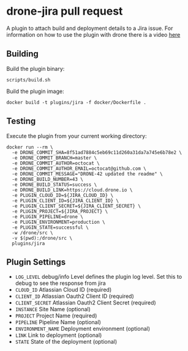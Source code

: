 # drone-jira pull request

A plugin to attach build and deployment details to a Jira issue. For information on how to use the plugin with drone there is a video [here](https://youtu.be/YIKbLeY1-gI)

## Building

Build the plugin binary:

```text
scripts/build.sh
```

Build the plugin image:

```text
docker build -t plugins/jira -f docker/Dockerfile .
```

## Testing

Execute the plugin from your current working directory:

```text
docker run --rm \
  -e DRONE_COMMIT_SHA=8f51ad7884c5eb69c11d260a31da7a745e6b78e2 \
  -e DRONE_COMMIT_BRANCH=master \
  -e DRONE_COMMIT_AUTHOR=octocat \
  -e DRONE_COMMIT_AUTHOR_EMAIL=octocat@github.com \
  -e DRONE_COMMIT_MESSAGE="DRONE-42 updated the readme" \
  -e DRONE_BUILD_NUMBER=43 \
  -e DRONE_BUILD_STATUS=success \
  -e DRONE_BUILD_LINK=https://cloud.drone.io \
  -e PLUGIN_CLOUD_ID=${JIRA_CLOUD_ID} \
  -e PLUGIN_CLIENT_ID=${JIRA_CLIENT_ID} \
  -e PLUGIN_CLIENT_SECRET=${JIRA_CLIENT_SECRET} \
  -e PLUGIN_PROJECT=${JIRA_PROJECT} \
  -e PLUGIN_PIPELINE=drone \
  -e PLUGIN_ENVIRONMENT=production \
  -e PLUGIN_STATE=successful \
  -w /drone/src \
  -v $(pwd):/drone/src \
  plugins/jira
```

## Plugin Settings
- `LOG_LEVEL` debug/info Level defines the plugin log level. Set this to debug to see the response from jira
- `CLOUD_ID` Atlassian Cloud ID (required)
- `CLIENT_ID` Atlassian Oauth2 Client ID (required)
- `CLIENT_SECRET` Atlassian Oauth2 Client Secret (required)
- `INSTANCE` Site Name (optional)
- `PROJECT` Project Name (required)
- `PIPELINE` Pipeline Name (optional)
- `ENVIRONMENT_NAME` Deployment environment (optional)
- `LINK` Link to deployment (optional)
- `STATE` State of the deployment (optional)
	

